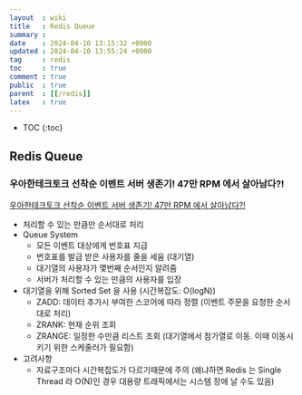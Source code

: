 ```yaml
---
layout  : wiki
title   : Redis Queue
summary : 
date    : 2024-04-10 13:15:32 +0900
updated : 2024-04-10 13:55:24 +0900
tag     : redis 
toc     : true
comment : true
public  : true
parent  : [[/redis]]
latex   : true
---
```

* TOC
{:toc}

## Redis Queue

### 우아한테크토크 선착순 이벤트 서버 생존기! 47만 RPM 에서 살아남다?!

[우아한테크토크 선착순 이벤트 서버 생존기! 47만 RPM 에서 살아남다?!](https://www.youtube.com/watch?v=MTSn93rNPPE)

- 처리할 수 있는 만큼만 순서대로 처리
- Queue System
  - 모든 이벤트 대상에게 번호표 지급
  - 번호표를 발급 받은 사용자를 줄을 세움 (대기열)
  - 대기열의 사용자가 몇번째 순서인지 알려줌
  - 서버가 처리할 수 있는 만큼의 사용자를 입장
- 대기열을 위해 Sorted Set 을 사용 (시간복잡도: O(logN))
  - ZADD: 데이터 추가시 부여한 스코어에 따라 정렬 (이벤트 주문을 요청한 순서대로 처리)
  - ZRANK: 현재 순위 조회 
  - ZRANGE: 일정한 수만큼 리스트 조회 (대기열에서 참가열로 이동. 이때 이동시키기 위한 스케줄러가 필요함)
- 고려사항
  - 자료구조마다 시간복잡도가 다르기때문에 주의 (왜냐하면 Redis 는 Single Thread 라 O(N)인 경우 대용량 트래픽에서는 시스템 장애 날 수도 있음)

